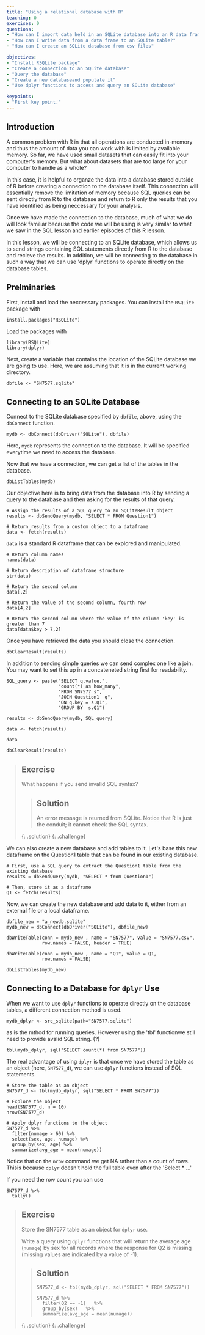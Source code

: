 ```yaml
---
title: "Using a relational database with R"
teaching: 0
exercises: 0
questions:
- "How can I import data held in an SQLite database into an R data frame?"
- "How can I write data from a data frame to an SQLite table?"
- "How can I create an SQLite database from csv files"

objectives:
- "Install RSQLite package"
- "Create a connection to an SQLite database"
- "Query the database"
- "Create a new databaseand populate it"
- "Use dplyr functions to access and query an SQLite database"

keypoints:
- "First key point."
---
```


## Introduction

A common problem with R in that all operations are conducted in-memory and thus 
the amount of data you can work with is limited by available memory. So far, we have used small datasets 
that can easily fit into your computer's memory. But what about datasets that are too large for your 
computer to handle as a whole?

In this case, it is helpful to organze the data into a database stored outside of R before creating 
a connection to the database itself. This connection will essentially remove the limitation of memory 
because SQL queries can be sent directly from R to the database and return to R only the results that you 
have identified as being neccessary for your analysis.

Once we have made the connection to the database, much of what we do will look familiar because the code we will be using is very similar to what we saw in the SQL lesson and earlier episodes of this R lesson.

In this lesson, we will be connecting to an SQLite database, which allows us to send strings containing SQL statements directly from R to the database and recieve the results. In addition, we will be connecting to the database in such a way that we can use 'dplyr' functions to operate directly on the database tables.


## Prelminaries 

First, install and load the neccessary packages. You can install the `RSQLite` package with

~~~
install.packages("RSQLite")
~~~

Load the packages with

~~~
library(RSQLite)
library(dplyr)
~~~

Next, create a variable that contains the location of the SQLite database we are going to use. Here, we are assuming that it is in the current working directory.

~~~
dbfile <- "SN7577.sqlite"
~~~

## Connecting to an SQLite Database

Connect to the SQLite database specified by `dbfile`, above, using the `dbConnect` function.

~~~
mydb <- dbConnect(dbDriver("SQLite"), dbfile)
~~~

Here, `mydb` represents the connection to the database. It will be specified everytime we need to access the database.

Now that we have a connection, we can get a list of the tables in the database.

~~~
dbListTables(mydb)
~~~

Our objective here is to bring data from the database into R by sending a query to the database and then asking for the results of that query. 

~~~
# Assign the results of a SQL query to an SQLiteResult object
results <- dbSendQuery(mydb, "SELECT * FROM Question1")

# Return results from a custom object to a dataframe
data <- fetch(results)
~~~

`data` is a standard R dataframe that can be explored and manipulated.

~~~
# Return column names
names(data)

# Return description of dataframe structure
str(data)

# Return the second column
data[,2]

# Return the value of the second column, fourth row
data[4,2]

# Return the second column where the value of the column 'key' is greater than 7
data[data$key > 7,2]
~~~

Once you have retrieved the data you should close the connection.

~~~
dbClearResult(results)
~~~

In addition to sending simple queries we can send complex one like a join.
You may want to set this up in a concateneted string first for readability.

~~~
SQL_query <- paste("SELECT q.value,",
                   "count(*) as how_many",
                   "FROM SN7577 s",
                   "JOIN Question1  q",
                   "ON q.key = s.Q1",
                   "GROUP BY  s.Q1")

results <- dbSendQuery(mydb, SQL_query)

data <- fetch(results)

data

dbClearResult(results)
~~~

> ## Exercise
>
> What happens if you send invalid SQL syntax?
> 
> > ## Solution
> > 
> > An error message is reurned from SQLite. 
> > Notice that R is just the conduit; it cannot check the SQL syntax.
> > 
> > 
> {: .solution}
{: .challenge}

We can also create a new database and add tables to it. Let's base this new dataframe on the Question1 table that can be found in our existing database.

~~~
# First, use a SQL query to extract the Question1 table from the existing database
results = dbSendQuery(mydb, "SELECT * from Question1")

# Then, store it as a dataframe
Q1 <- fetch(results)
~~~

Now, we can create the new database and add data to it, either from an external file or a local dataframe.

~~~
dbfile_new = "a_newdb.sqlite"
mydb_new = dbConnect(dbDriver("SQLite"), dbfile_new)

dbWriteTable(conn = mydb_new , name = "SN7577", value = "SN7577.csv", 
             row.names = FALSE, header = TRUE)

dbWriteTable(conn = mydb_new , name = "Q1", value = Q1, 
             row.names = FALSE)

dbListTables(mydb_new)
~~~

## Connecting to a Database for `dplyr` Use

When we want to use `dplyr` functions to operate directly on the database tables, 
a different connection method is used.

~~~
mydb_dplyr <- src_sqlite(path="SN7577.sqlite")
~~~

as is the mthod for running queries. However using the 'tbl' functionwe still need to provide avalid SQL string. (?)

~~~
tbl(mydb_dplyr, sql("SELECT count(*) from SN7577"))
~~~

The real advantage of using `dplyr` is that once we have stored the table as an object 
(here, `SN7577_d`), we can use `dplyr` functions instead of SQL statements.

~~~
# Store the table as an object
SN7577_d <- tbl(mydb_dplyr, sql("SELECT * FROM SN7577"))

# Explore the object
head(SN7577_d, n = 10)
nrow(SN7577_d)

# Apply dplyr functions to the object
SN7577_d %>%
  filter(numage > 60) %>%
  select(sex, age, numage) %>%
  group_by(sex, age) %>%
  summarize(avg_age = mean(numage))
~~~

Notice that on the `nrow` command we get NA rather than a count of rows. Thisis because `dplyr` doesn't hold the full table even after the 'Select * ...' 

If you need the row count you can use 

~~~
SN7577_d %>%
  tally()
~~~

> ## Exercise
>
> Store the SN7577 table as an object for `dplyr` use.
>
> Write a query using `dplyr` functions that will return the average age (`numage`) by sex for all records where
> the response for Q2 is missing (missing values are indicated by a value of -1).
> 
> > ## Solution
> >
> > ~~~
> > SN7577_d <- tbl(mydb_dplyr, sql("SELECT * FROM SN7577"))
> >
> > SN7577_d %>%
> >   filter(Q2 == -1)   %>%
> >   group_by(sex)   %>%
> >   summarize(avg_age = mean(numage))
> > ~~~
> > 
> {: .solution}
{: .challenge}

